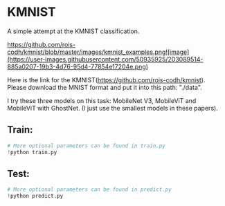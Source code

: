 # KMNIST
A simple attempt at the KMNIST classification.

https://github.com/rois-codh/kmnist/blob/master/images/kmnist_examples.png![image](https://user-images.githubusercontent.com/50935925/203089514-885a0207-19b3-4d76-95d4-77854e17204e.png)

Here is the link for the KMNIST(https://github.com/rois-codh/kmnist). Please download the MNIST format and put it into this path: "./data".

I try these three models on this task: MobileNet V3, MobileViT and MobileViT with GhostNet. (I just use the smallest models in these papers).

## Train:

```python
# More optional parameters can be found in train.py
!python train.py
```

## Test:

```python
# More optional parameters can be found in predict.py
!python predict.py
```

